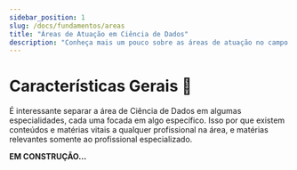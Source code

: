 ```yaml
---
sidebar_position: 1
slug: /docs/fundamentos/areas
title: "Áreas de Atuação em Ciência de Dados"
description: "Conheça mais um pouco sobre as áreas de atuação no campo de Ciência de Dados"
---
```


# Características Gerais 📜

É interessante separar a área de Ciência de Dados em algumas especialidades, cada uma focada em algo específico.
Isso por que existem conteúdos e matérias vitais a qualquer profissional na área, e matérias relevantes somente ao profissional especializado. 

**EM CONSTRUÇÃO...**

